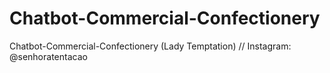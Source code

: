 # Chatbot-Commercial-Confectionery
Chatbot-Commercial-Confectionery (Lady Temptation) // Instagram: @senhoratentacao
